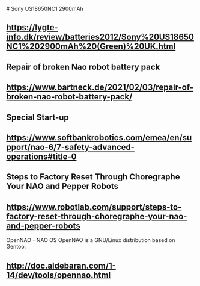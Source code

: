 
# Sony US18650NC1 2900mAh
## https://lygte-info.dk/review/batteries2012/Sony%20US18650NC1%202900mAh%20(Green)%20UK.html

## Repair of broken Nao robot battery pack
## https://www.bartneck.de/2021/02/03/repair-of-broken-nao-robot-battery-pack/


## Special Start-up
## https://www.softbankrobotics.com/emea/en/support/nao-6/7-safety-advanced-operations#title-0

## Steps to Factory Reset Through Choregraphe Your NAO and Pepper Robots
## https://www.robotlab.com/support/steps-to-factory-reset-through-choregraphe-your-nao-and-pepper-robots


OpenNAO - NAO OS
OpenNAO is a GNU/Linux distribution based on Gentoo.
## http://doc.aldebaran.com/1-14/dev/tools/opennao.html
